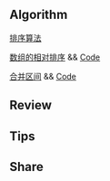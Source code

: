 ## Algorithm

[排序算法](https://github.com/learnITpossible/leetcode/blob/master/src/main/java/com/markdown/leetcode/editor/cn/Sort.java)

[数组的相对排序](https://leetcode-cn.com/problems/relative-sort-array/) && [Code](https://github.com/learnITpossible/leetcode/blob/master/src/main/java/com/markdown/leetcode/editor/cn/LeetCode_1122_RelativeSortArray.java)

[合并区间](https://leetcode-cn.com/problems/merge-intervals/) && [Code](https://github.com/learnITpossible/leetcode/blob/master/src/main/java/com/markdown/leetcode/editor/cn/LeetCode_56_MergeIntervals.java)

## Review

## Tips

## Share
